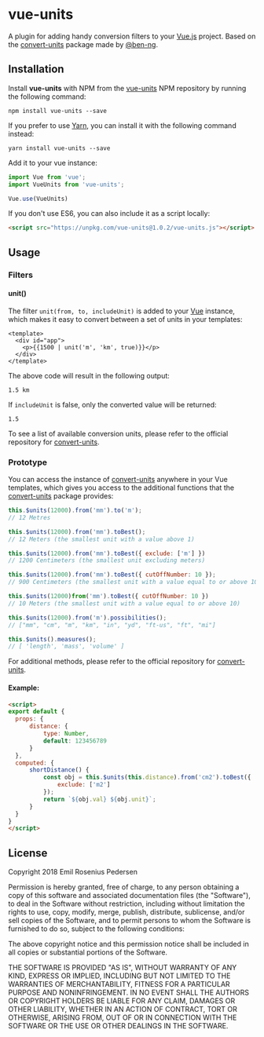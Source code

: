 # vue-units

A plugin for adding handy conversion filters to your [Vue.js](https://github.com/vuejs/vue) project. Based on the [convert-units](https://github.com/ben-ng/convert-units) package made by [@ben-ng](https://github.com/ben-ng).

## Installation

Install **vue-units** with NPM from the [vue-units](https://www.npmjs.com/package/vue-units) NPM repository by running the following command:

```
npm install vue-units --save
```

If you prefer to use [Yarn](https://github.com/yarnpkg/yarn), you can install it with the following command instead:

```
yarn install vue-units --save
```

Add it to your vue instance:

```javascript
import Vue from 'vue';
import VueUnits from 'vue-units';

Vue.use(VueUnits)
```

If you don't use ES6, you can also include it as a script locally:

```html
<script src="https://unpkg.com/vue-units@1.0.2/vue-units.js"></script>
```

## Usage

### Filters

#### unit()

The filter `unit(from, to, includeUnit)` is added to your [Vue](https://github.com/vuejs/vue) instance, which makes it easy to convert between a set of units in your templates:

```vue
<template>
  <div id="app">
    <p>{{1500 | unit('m', 'km', true)}}</p>
  </div>
</template>
```

The above code will result in the following output:

```
1.5 km
```

If `includeUnit` is false, only the converted value will be returned:

```
1.5
```

To see a list of available conversion units, please refer to the official repository for [convert-units](https://github.com/ben-ng/convert-units).

### Prototype

You can access the instance of [convert-units](https://github.com/ben-ng/convert-units) anywhere in your Vue templates, which gives you access to the additional functions that the [convert-units](https://github.com/ben-ng/convert-units) package provides:

```javascript
this.$units(12000).from('mm').to('m');
// 12 Metres

this.$units(12000).from('mm').toBest();
// 12 Meters (the smallest unit with a value above 1)

this.$units(12000).from('mm').toBest({ exclude: ['m'] })
// 1200 Centimeters (the smallest unit excluding meters)

this.$units(12000).from('mm').toBest({ cutOffNumber: 10 });
// 900 Centimeters (the smallest unit with a value equal to or above 10)

this.$units(12000)from('mm').toBest({ cutOffNumber: 10 })
// 10 Meters (the smallest unit with a value equal to or above 10)

this.$units(12000).from('m').possibilities();
// ["mm", "cm", "m", "km", "in", "yd", "ft-us", "ft", "mi"]

this.$units().measures();
// [ 'length', 'mass', 'volume' ]
```

For additional methods, please refer to the official repository for [convert-units](https://github.com/ben-ng/convert-units).

#### Example:

```html
<script>
export default {
  props: {
      distance: {
          type: Number,
          default: 123456789
      }
  },
  computed: {
      shortDistance() {
          const obj = this.$units(this.distance).from('cm2').toBest({
              exclude: ['m2']
          });
          return `${obj.val} ${obj.unit}`;
      }
  }
}
</script>
```

## License

Copyright 2018 Emil Rosenius Pedersen

Permission is hereby granted, free of charge, to any person obtaining a copy of this software and associated documentation files (the "Software"), to deal in the Software without restriction, including without limitation the rights to use, copy, modify, merge, publish, distribute, sublicense, and/or sell copies of the Software, and to permit persons to whom the Software is furnished to do so, subject to the following conditions:

The above copyright notice and this permission notice shall be included in all copies or substantial portions of the Software.

THE SOFTWARE IS PROVIDED "AS IS", WITHOUT WARRANTY OF ANY KIND, EXPRESS OR IMPLIED, INCLUDING BUT NOT LIMITED TO THE WARRANTIES OF MERCHANTABILITY, FITNESS FOR A PARTICULAR PURPOSE AND NONINFRINGEMENT. IN NO EVENT SHALL THE AUTHORS OR COPYRIGHT HOLDERS BE LIABLE FOR ANY CLAIM, DAMAGES OR OTHER LIABILITY, WHETHER IN AN ACTION OF CONTRACT, TORT OR OTHERWISE, ARISING FROM, OUT OF OR IN CONNECTION WITH THE SOFTWARE OR THE USE OR OTHER DEALINGS IN THE SOFTWARE.